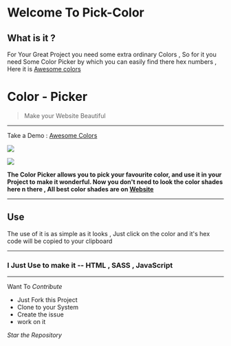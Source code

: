 # Welcome To Pick-Color
## What is it ? 

For Your Great Project you need some extra ordinary Colors , So for it you need Some Color Picker by which you can easily find there hex numbers , Here it is [Awesome colors](https://awesomecolors.ml)

# Color - Picker
> Make your Website Beautiful

***

Take a  Demo : [Awesome Colors](https://awesomecolors.ml)

![](https://user-images.githubusercontent.com/34159717/50720833-da20ac00-10da-11e9-9809-d64d5712a43d.JPG)

![](https://user-images.githubusercontent.com/34159717/50720845-118f5880-10db-11e9-8233-acaf15e383ca.JPG)

**The Color Picker allows you to pick your favourite color, and use it in your Project to make it wonderful. Now you don't need to look the color shades here n there , All best color shades are on  [Website](https://awesomecolors.ml)**


***

## Use 

The use of it is as simple as it looks , Just click on the color and it's hex code will be copied to your clipboard

***

### I Just Use to make it -- __HTML , SASS , JavaScript__

***

Want To *Contribute*

- Just Fork this Project
- Clone to your System
- Create the issue
- work on it

*Star the Repository* 
